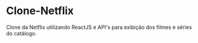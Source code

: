 # Clone-Netflix
Clone da Netflix utilizando ReactJS e API's para exibição dos filmes e séries do catálogo.
